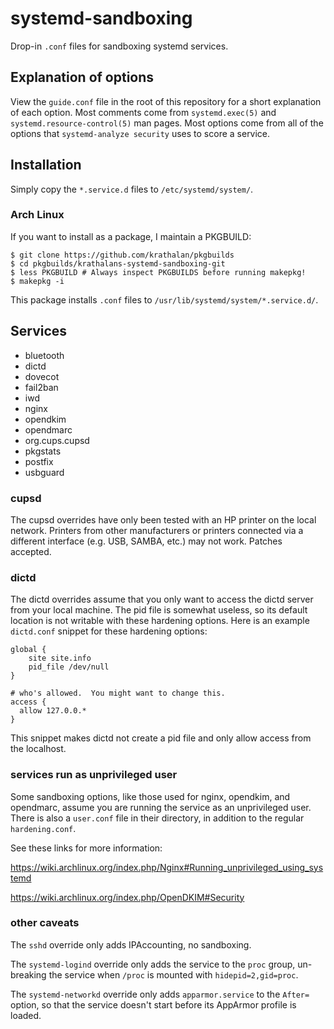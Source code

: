 # systemd-sandboxing
Drop-in `.conf` files for sandboxing systemd services.

## Explanation of options
View the `guide.conf` file in the root of this repository for a short explanation of each option. Most comments come from `systemd.exec(5)` and `systemd.resource-control(5)` man pages. Most options come from all of the options that `systemd-analyze security` uses to score a service.

## Installation
Simply copy the `*.service.d` files to `/etc/systemd/system/`.

### Arch Linux
If you want to install as a package, I maintain a PKGBUILD:

```
$ git clone https://github.com/krathalan/pkgbuilds
$ cd pkgbuilds/krathalans-systemd-sandboxing-git
$ less PKGBUILD # Always inspect PKGBUILDS before running makepkg!
$ makepkg -i
```

This package installs `.conf` files to `/usr/lib/systemd/system/*.service.d/`.

## Services

- bluetooth
- dictd
- dovecot
- fail2ban
- iwd
- nginx
- opendkim
- opendmarc
- org.cups.cupsd
- pkgstats
- postfix
- usbguard

### cupsd
The cupsd overrides have only been tested with an HP printer on the local network. Printers from other manufacturers or printers connected via a different interface (e.g. USB, SAMBA, etc.) may not work. Patches accepted.

### dictd
The dictd overrides assume that you only want to access the dictd server from your local machine. The pid file is somewhat useless, so its default location is not writable with these hardening options. Here is an example `dictd.conf` snippet for these hardening options:

```
global {
    site site.info
    pid_file /dev/null
}

# who's allowed.  You might want to change this.
access {
  allow 127.0.0.*
}
```

This snippet makes dictd not create a pid file and only allow access from the localhost.

### services run as unprivileged user
Some sandboxing options, like those used for nginx, opendkim, and opendmarc, assume you are running the service as an unprivileged user. There is also a `user.conf` file in their directory, in addition to the regular `hardening.conf`.

See these links for more information:

https://wiki.archlinux.org/index.php/Nginx#Running_unprivileged_using_systemd

https://wiki.archlinux.org/index.php/OpenDKIM#Security

### other caveats

The `sshd` override only adds IPAccounting, no sandboxing.

The `systemd-logind` override only adds the service to the `proc` group, un-breaking the service when `/proc` is mounted with `hidepid=2,gid=proc`.

The `systemd-networkd` override only adds `apparmor.service` to the `After=` option, so that the service doesn't start before its AppArmor profile is loaded.

